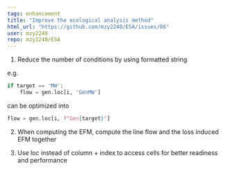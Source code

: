 ```yaml
---
tags: enhancement
title: "Improve the ecological analysis method"
html_url: "https://github.com/mzy2240/ESA/issues/86"
user: mzy2240
repo: mzy2240/ESA
---
```


1. Reduce the number of conditions by using formatted string

e.g. 

```python
if target == 'MW':
    flow = gen.loc[i, 'GenMW']
```
can be optimized into

```python
flow = gen.loc[i, f"Gen{target}"]
```

2. When computing the EFM, compute the line flow and the loss induced EFM together

3. Use loc instead of column + index to access cells for better readiness and performance

